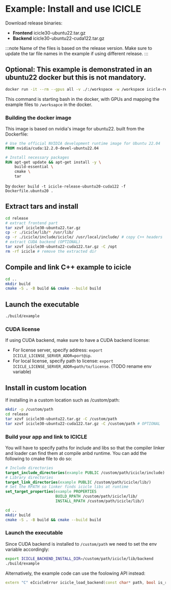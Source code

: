 

# Example: Install and use ICICLE

Download release binaries:
- **Frontend** icicle30-ubuntu22.tar.gz
- **Backend** icicle30-ubuntu22-cuda122.tar.gz

:::note
Name of the files is based on the release version. Make sure to update the tar file names in the example if using different release.
:::

## Optional: This example is demonstrated in an ubuntu22 docker but this is not mandatory.
```bash
docker run -it --rm --gpus all -v ./:/workspace -w /workspace icicle-release-ubuntu22-cuda122 bash
```

This command is starting bash in the docker, with GPUs and mapping the example files to `/worksapce` in the docker.

### Building the docker image
This image is based on nvidia's image for ubuntu22. built from the Dockerfile:
```dockerfile
# Use the official NVIDIA development runtime image for Ubuntu 22.04
FROM nvidia/cuda:12.2.0-devel-ubuntu22.04

# Install necessary packages
RUN apt-get update && apt-get install -y \
    build-essential \
    cmake \
    tar
```

by `docker build -t icicle-release-ubuntu20-cuda122 -f Dockerfile.ubuntu20 .`

## Extract tars and install
```bash
cd release
# extract frontend part
tar xzvf icicle30-ubuntu22.tar.gz
cp -r ./icicle/lib/* /usr/lib/
cp -r ./icicle/include/icicle/ /usr/local/include/ # copy C++ headers
# extract CUDA backend (OPTIONAL)
tar xzvf icicle30-ubuntu22-cuda122.tar.gz -C /opt
rm -rf icicle # remove the extracted dir
```

## Compile and link C++ example to icicle
```bash
cd ..
mkdir build
cmake -S . -B build && cmake --build build
```

## Launch the executable
```bash
./build/example
```

### CUDA license
If using CUDA backend, make sure to have a CUDA backend license:
- For license server, specify address: `export ICICLE_LICENSE_SERVER_ADDR=port@ip`.
- For local license, specify path to license: `export ICICLE_LICENSE_SERVER_ADDR=path/to/license`. (TODO rename env variable)

## Install in custom location

If installing in a custom location such as /custom/path:
```bash
mkdir -p /custom/path
cd release
tar xzvf icicle30-ubuntu22.tar.gz -C /custom/path
tar xzvf icicle30-ubuntu22-cuda122.tar.gz -C /custom/path # OPTIONAL
```

### Build your app and link to ICICLE
You will have to specify paths for include and libs so that the compiler linker and loader can find them at compile anbd runtime.
You can add the following to cmake file to do so:
```cmake
# Include directories
target_include_directories(example PUBLIC /custom/path/icicle/include)
# Library directories
target_link_directories(example PUBLIC /custom/path/icicle/lib/)
# Set the RPATH so linker finds icicle libs at runtime
set_target_properties(example PROPERTIES
                      BUILD_RPATH /custom/path/icicle/lib/
                      INSTALL_RPATH /custom/path/icicle/lib/)
```


```bash
cd ..
mkdir build
cmake -S . -B build && cmake --build build
```

### Launch the executable

Since CUDA backend is installed to `/custom/path` we need to set the env variable accordingly:
```bash
export ICICLE_BACKEND_INSTALL_DIR=/custom/path/icicle/lib/backend
./build/example
```

Alternatively, the example code can use the foolowing API instead:
```cpp
extern "C" eIcicleError icicle_load_backend(const char* path, bool is_recursive);
```